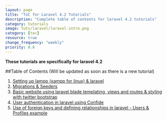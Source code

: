 ```yaml
---
layout: page
title: "ToC for Laravel 4.2 Tutorials"
description: "Complete table of contents for laravel 4.2 tutorials"
category: tutorials
image: tuts/laravel/laravel-intro.png
category: [toc]
resource: true
change_frequency: "weekly"
priority: 0.8
---
```


**These tutorials are specifically for laravel 4.2**

##Table of Contents (Will be updated as soon as there is a new tutorial)

1. [Setting up lampp (xampp for linux) & laravel](/tutorials/setup-laravel-project-on-xampp-linux/01/12/2015)
2. [Migrations & Seeders](/tutorials/laravel-migrations-tutorial-how-to-manage-database/01/14/2015)
3. [Basic website using laravel blade templating, views and routes & styling with twitter bootstrap](/tutorials/basic-website-in-laravel-styling-it-with-twitter-bootstrap/01/15/2015)
4. [User authentication in laravel using Confide](/tutorials/user-authentication-in-laravel-using-confide/01/27/2015/)
5. [Use of foreign keys and defining relationships in laravel - Users & Profiles example](/tutorials/use-of-foreign-keys-and-defining-relationships-in-laravel/01/27/2015/)
